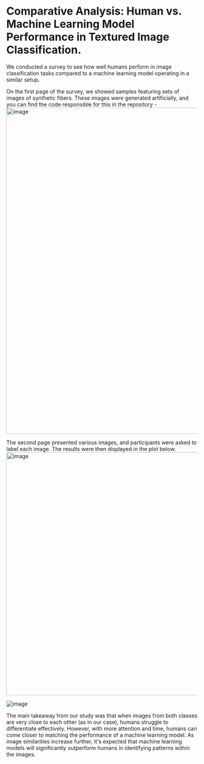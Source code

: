 # Comparative Analysis: Human vs. Machine Learning Model Performance in Textured Image Classification.

We conducted a survey to see how well humans perform in image classification tasks compared to a machine learning model operating in a similar setup.

On the first page of the survey, we showed samples featuring sets of images of synthetic fibers. These images were generated artificially, and you can find the code responsible for this in the repository - 
<img width="859" alt="image" src="https://github.com/rahultejagorantala/Image_Classification_Survey/assets/101026703/79159259-722e-4554-a01f-c52322405336">

The second page presented various images, and participants were asked to label each image. The results were then displayed in the plot below.
<img width="640" alt="image" src="https://github.com/rahultejagorantala/Image_Classification_Survey/assets/101026703/c3a0b73d-f23f-400f-be3f-3014980b3958">

![image](https://github.com/rahultejagorantala/Image_Classification_Survey/assets/101026703/0fd3a0be-8440-4070-b3aa-f097458e31ff)



The main takeaway from our study was that when images from both classes are very close to each other (as in our case), humans struggle to differentiate effectively. However, with more attention and time, humans can come closer to matching the performance of a machine learning model. As image similarities increase further, it's expected that machine learning models will significantly outperform humans in identifying patterns within the images.
